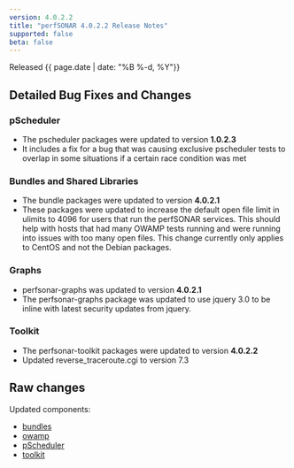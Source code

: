 ```yaml
---
version: 4.0.2.2
title: "perfSONAR 4.0.2.2 Release Notes"
supported: false
beta: false
---
```


Released {{ page.date | date: "%B %-d, %Y"}}


Detailed Bug Fixes and Changes
------------------------------

### pScheduler

-   The pscheduler packages were updated to version **1.0.2.3**
-   It includes a fix for a bug that was causing exclusive pscheduler
    tests to overlap in some situations if a certain race condition was
    met

### Bundles and Shared Libraries

-   The bundle packages were updated to version **4.0.2.1**
-   These packages were updated to increase the default open file limit
    in ulimits to 4096 for users that run the perfSONAR services. This
    should help with hosts that had many OWAMP tests running and were
    running into issues with too many open files. This change currently
    only applies to CentOS and not the Debian packages.

### Graphs

-   perfsonar-graphs was updated to version **4.0.2.1**
-   The perfsonar-graphs package was updated to use jquery 3.0 to be
    inline with latest security updates from jquery.

### Toolkit

-   The perfsonar-toolkit packages were updated to version **4.0.2.2**
-   Updated reverse\_traceroute.cgi to version 7.3

Raw changes
-----------

Updated components:

-   [bundles](https://github.com/perfsonar/bundles/compare/4.0.2...4.0.2.1)
-   [owamp](https://github.com/perfsonar/graphs/compare/4.0.2...4.0.2.1)
-   [pScheduler](https://github.com/perfsonar/pscheduler/compare/1.0.2...1.0.2.3)
-   [toolkit](https://github.com/perfsonar/toolkit/compare/4.0.2.1...4.0.2.2)
